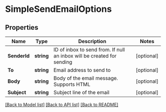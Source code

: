 # SimpleSendEmailOptions

## Properties

Name | Type | Description | Notes
------------ | ------------- | ------------- | -------------
**SenderId** | **string** | ID of inbox to send from. If null an inbox will be created for sending | [optional] 
**To** | **string** | Email address to send to | [optional] 
**Body** | **string** | Body of the email message. Supports HTML | [optional] 
**Subject** | **string** | Subject line of the email | [optional] 

[[Back to Model list]](../README#documentation-for-models) [[Back to API list]](../README#documentation-for-api-endpoints) [[Back to README]](../README)


